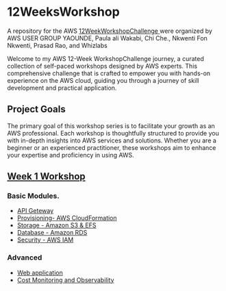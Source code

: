 # 12WeeksWorkshop
A repository for the AWS [12WeekWorkshopChallenge ](https://12weeksworkshops.com/) were organized by AWS USER GROUP YAOUNDE, Paula ali Wakabi, Chi Che., Nkwenti Fon Nkwenti, Prasad Rao, and Whizlabs

Welcome to my AWS 12-Week WorkshopChallenge journey, a curated collection of self-paced workshops designed by AWS experts. 
This comprehensive challenge that is crafted to empower you with hands-on experience on the AWS cloud, guiding you through a journey of skill development and practical application.

## Project Goals
The primary goal of this workshop series is to facilitate your growth as an AWS professional. Each workshop is thoughtfully structured to provide you with in-depth insights into AWS services and solutions. Whether you are a beginner or an experienced practitioner, these workshops aim to enhance your expertise and proficiency in using AWS.

## [Week 1 Workshop](https://github.com/NickGoko/12WeeksWorkshop/tree/main/Week1)
### Basic Modules.
- [API Geteway](https://github.com/NickGoko/12WeeksWorkshop/blob/main/Week1/Amazon%20API%20Gateway.md)
- [Provisioning- AWS CloudFormation](https://github.com/NickGoko/12WeeksWorkshop/blob/main/Week1/Provisioning-%20AWS%20CloudFormation.md)
- [Storage - Amazon S3 & EFS](https://github.com/NickGoko/12WeeksWorkshop/blob/main/Week1/Storage-%20Amazon%20S3%20%26%20EFS.md)
- [Database - Amazon RDS](https://github.com/NickGoko/12WeeksWorkshop/blob/main/Week1/Database%20-%20Amazon%20RDS.md)
- [Security - AWS IAM](https://github.com/NickGoko/12WeeksWorkshop/blob/main/Week1/Security-%20IAM.md)
### Advanced 
- [Web application](https://github.com/NickGoko/12WeeksWorkshop/blob/main/Week1/Advanced%20Modules%20-%20Web%20application.md)
- [Cost Monitoring and Observability](https://github.com/NickGoko/12WeeksWorkshop/blob/main/Week1/Advanced%20Modules-%20Cost%20Monitoring%20and%20Observability.md)
